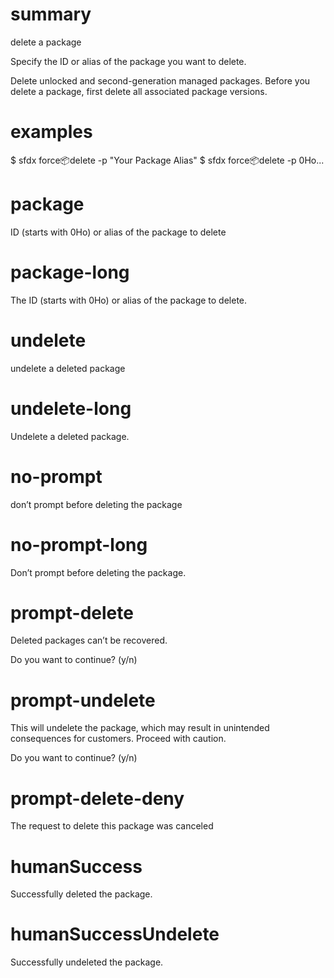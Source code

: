 # summary

delete a package

Specify the ID or alias of the package you want to delete.

Delete unlocked and second-generation managed packages. Before you delete a package, first delete all associated package versions.

# examples

$ sfdx force:package:delete -p "Your Package Alias"
$ sfdx force:package:delete -p 0Ho...

# package

ID (starts with 0Ho) or alias of the package to delete

# package-long

The ID (starts with 0Ho) or alias of the package to delete.

# undelete

undelete a deleted package

# undelete-long

Undelete a deleted package.

# no-prompt

don’t prompt before deleting the package

# no-prompt-long

Don’t prompt before deleting the package.

# prompt-delete

Deleted packages can’t be recovered.

Do you want to continue? (y/n)

# prompt-undelete

This will undelete the package, which may result in unintended consequences for customers. Proceed with caution.

Do you want to continue? (y/n)

# prompt-delete-deny

The request to delete this package was canceled

# humanSuccess

Successfully deleted the package.

# humanSuccessUndelete

Successfully undeleted the package.
